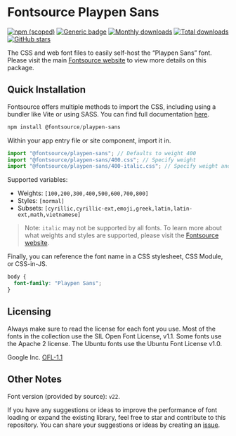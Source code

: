 # Fontsource Playpen Sans

[![npm (scoped)](https://img.shields.io/npm/v/@fontsource/playpen-sans?color=brightgreen)](https://www.npmjs.com/package/@fontsource/playpen-sans) [![Generic badge](https://img.shields.io/badge/fontsource-passing-brightgreen)](https://github.com/fontsource/fontsource) [![Monthly downloads](https://badgen.net/npm/dm/@fontsource/playpen-sans)](https://github.com/fontsource/fontsource) [![Total downloads](https://badgen.net/npm/dt/@fontsource/playpen-sans)](https://github.com/fontsource/fontsource) [![GitHub stars](https://img.shields.io/github/stars/fontsource/fontsource.svg?style=social&label=Star)](https://github.com/fontsource/fontsource/stargazers)

The CSS and web font files to easily self-host the “Playpen Sans” font. Please visit the main [Fontsource website](https://fontsource.org/fonts/playpen-sans) to view more details on this package.

## Quick Installation

Fontsource offers multiple methods to import the CSS, including using a bundler like Vite or using SASS. You can find full documentation [here](https://fontsource.org/docs/getting-started/introduction).

```javascript
npm install @fontsource/playpen-sans
```

Within your app entry file or site component, import it in.

```javascript
import "@fontsource/playpen-sans"; // Defaults to weight 400
import "@fontsource/playpen-sans/400.css"; // Specify weight
import "@fontsource/playpen-sans/400-italic.css"; // Specify weight and style
```

Supported variables:
- Weights: `[100,200,300,400,500,600,700,800]`
- Styles: `[normal]`
- Subsets: `[cyrillic,cyrillic-ext,emoji,greek,latin,latin-ext,math,vietnamese]`

> Note: `italic` may not be supported by all fonts. To learn more about what weights and styles are supported, please visit the [Fontsource website](https://fontsource.org/fonts/playpen-sans).

Finally, you can reference the font name in a CSS stylesheet, CSS Module, or CSS-in-JS.

```css
body {
  font-family: "Playpen Sans";
}
```

## Licensing
Always make sure to read the license for each font you use. Most of the fonts in the collection use the SIL Open Font License, v1.1. Some fonts use the Apache 2 license. The Ubuntu fonts use the Ubuntu Font License v1.0.

Google Inc.
[OFL-1.1](http://scripts.sil.org/OFL)

## Other Notes
Font version (provided by source): `v22`.

If you have any suggestions or ideas to improve the performance of font loading or expand the existing library, feel free to star and contribute to this repository. You can share your suggestions or ideas by creating an [issue](https://github.com/fontsource/fontsource/issues).